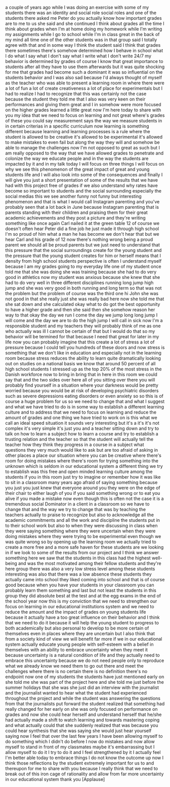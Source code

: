 
a couple of years ago while I was doing
an exercise with some of my students
there was an identity and social role
social roles and one of the students
there asked me Peter do you actually
know how important grades are to me to
us she said and she continued I think
about grades all the time I think about
grades when I&#39;m at home doing my
homework while I&#39;m writing my
assignments while I go to school while
I&#39;m in class great in the back of my
mind all time one of the other students
was in that group said I totally agree
with that and in some way I think the
student said I think that grades there
sometimes there&#39;s somehow determined how
I behave in school what I do what I say
what I don&#39;t say what I write what I
don&#39;t write 24/7 my behavior is
determined by grades of course I know
that great importance to students after
all they have to use them afterwards but
it was quite shocking for me that grades
had become such a dominant it was so
influential on the students behavior and
I was also sad because I&#39;d always
thought of myself as the teacher who was
able to present a learning room in where
there were a lot of fun a lot of create
creativeness a lot of place for
experimentals
but I had to realize I had to recognize
that this was certainly not the case
because the student they told me that I
also was very keen on their performances
and giving them great and I in somehow
were more focused on the higher grades
learned a little great now I&#39;m here
today to share with you my idea that
we need to focus on learning and not
great
where&#39;s grades of these you could say
measurement says the way we measure
students in in certain criterias in a
specific curriculum now learning is
something different because learning and
learning processes is a rule where the
student is allowed to be creative it&#39;s
allowed to be experimental it&#39;s allowed
to make mistakes to even fail but along
the way they will and somehow be able to
manage the challenges now I&#39;m not
opposed to great as such but I am really
opposed to the way that we have allowed
grades to penetrate and colonize the way
we educate people and in the way the
students are impacted by it and in my
talk today I will focus on three things
I will focus on why we see this
phenomenon of the great impact of great
and young students life and I will also
look into some of the consequences and
finally I will give you just a short
presentation of some of the results that
we have had with this project free of
grades if we also understand why rates
have become so important to students and
the social surrounding especially the
social medias this we see another funny
not funny but interesting phenomenon and
that is what I would call Instagram
parenting and you&#39;ve probably seen that
a lot back in June because Instagram
parenting that is parents standing with
their children and praising them for
their great academic achievements and
they post a picture and they&#39;re writing
something like once again Carl nailed it
at the green table 12
of course we doesn&#39;t often hear Peter
did a fine job he just made it through
high school I&#39;m so proud of him what a
man he has become we don&#39;t hear that but
we hear Carl and his grade of 12
now there&#39;s nothing wrong being a proud
parent we should all be proud parents
but we just need to understand that this
pressure that the social surroundings
create for the young student and the
pressure that the young student creates
for him or herself means that I density
from high school students perspective is
often I understand myself because I am
my grades going to my everyday life one
of my student once told me that she was
doing she was training because she had
to do very good in athletics now my
student was anxious because she knew
that she had to do very well in three
different disciplines running long jump
high jump and she was very good in both
running and long term so that was not
the problem but the problem of course
was the third one hi John she was not
good in that she really just she was
really bad here now she told me that she
sat down and she calculated okay what to
do got the best opportunity to have a
higher grade and then she said then she
somehow reason her way to that okay the
day we run I come the day we jump long
long jump
I will come and the day we are to do the
high jump I will call in sick now I&#39;m a
responsible student and my teachers they
will probably think of me as one who
actually was ill I cannot be certain of
that but I would do that
so my behavior will be termined for that
because I need that great for later in
my life now you can probably imagine
that this create a lot of stress a lot
of pressure because I could tell you
hundreds of these doors and now stress
is something that we don&#39;t like in
education and especially not in the
learning room because stress reduces the
ability to learn quite dramatically
looking out on studies on a national
basis we know that around 50 percent of
all high school students I stressed up
as the top 20% of the most stress in the
Danish workforce now to bring in bring
that in here in this room we could say
that
and the two sides over here all of you
sitting over there you will probably
find yourself in a situation where your
darkness would be pretty worried because
you would be at risk of developing
psychiatric disorders such as severe
depressions eating disorders or even
anxiety so so this is of course a huge
problem for us
so we need to change that and what I
suggest and what we have tried to do is
in some way to establish a different
learning culture and to address that we
need to focus on learning and reduce the
amount of grades and one thing we have
tried to work on is this what we call an
ideal speed situation it sounds very
interesting but it&#39;s a it&#39;s it&#39;s not
complex it&#39;s very simple it&#39;s just you
and a teacher sitting down and try to
talk on how to learn a subject how to
learn a course and try to establish a
trusting relation and the teacher so
that the student will actually tell the
teacher how they think they progress in
a course in a subject what questions
they very much would like to ask but are
too afraid of asking in other places a
place our situation where you can be
creative where there&#39;s room for doing
mistakes where there&#39;s room for trying
something into the unknown which is
seldom in our educational system a
different thing we try to establish was
this free and open minded learning
culture among the students if you in
this room just try to imagine or
remember how it was like to sit in a
classroom many years ago afraid of
saying something because you just you
just knew that everyone around you they
were on the edge of their chair to
either laugh of you if you said
something wrong or to eat you alive if
you made a mistake now even though this
is often not the case it is a tremendous
social Dominator in a client in a
classroom so we have to change that and
the way we try to change that
was by teaching the teachers actually to
praise to recognize but also to
acknowledge all the academic commitments
and all the work and discipline the
students put in to their school work but
also to when they were discussing in
class when they were saying something
where they were uncertain when they were
doing mistakes where they were trying to
be experimental even though we was quite
wrong so by opening up the learning room
we actually tried to create a more free
and a more safe haven for these students
are we looking in if we look to some of
the results from our project and I think
we answer something here we saw that the
students in this class had the highest
well-being and was the most motivated
among their fellow students and they&#39;re
here group there was also a very low
stress level among these students
interesting was also that there was a
low absence these students they actually
came into school they liked coming into
school and that is of course good
because when you have your students in
your classroom you can probably learn
them something and last but not least
the students in this group they did
absolute best at the test and at the egg
exams in the end of the school year now
this is my conviction that we need to
strengthen our focus on learning in our
educational institutions system and we
need to reduce the amount and the impact
of grades on young students life because
it actually have a too great influence
on their behavior and I think that we
need to do it because it will help the
young student to progress to both
academically but also personal to
develop to be more certain of themselves
even in places where they are uncertain
but I also think that from a society
kind of view we will benefit far more if
we in our educational system actually
educate young people with self-esteem
with a belief in themselves with an
ability to embrace uncertainty when they
meet it because uncertainty is a natural
condition of life and they actually need
to embrace this uncertainty because we
do not need people only to reproduce
what we already know we need them to go
out there and meet the challenges where
there is no certain there is no
definition there&#39;s no endpoint now one
of my students the students have just
mentioned early on she told me she was
part of the project here and she told me
just before the summer holidays that she
was she just did an interview with the
journalist and the journalist wanted to
hear what the student had experienced
throughout the project and while the
student was answering the questions from
that the journalists put forward the
student realized that something had
really changed for her early on she was
only focused on performance on grades
and now she could hear herself and
understand herself that he/she had
actually made a shift to watch learning
and towards mastering coping and what
actually could that she suddenly
realized that was because you could hear
synthesis that she was saying she would
just hear yourself saying now I feel
that over the last few years I have been
allowing myself to do something which I
didn&#39;t do before
I now do mistakes and now allow myself
to stand in front of my classmates
maybe it&#39;s embarrassing but I allow
myself to do it I try to do it and I
feel strengthened by it
I actually feel I&#39;m better able today to
embrace things I do not know the outcome
up now I think those reflections by the
student extremely important for us to
and thereupon for me to share with you
because I really think that we need to
break out of this iron cage of
rationality and allow from far more
uncertainty in our educational system
thank you
[Applause]
